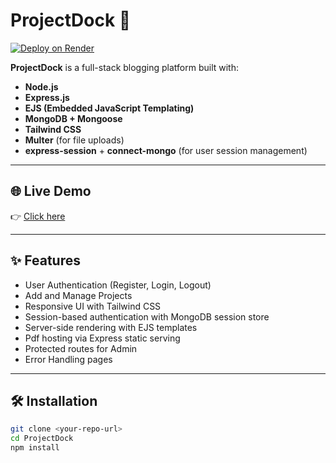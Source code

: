 # ProjectDock 📝

[![Deploy on Render](https://img.shields.io/badge/Deploy%20on-Render-3f3f3f?logo=render&style=for-the-badge)](https://blognest-8.onrender.com)

**ProjectDock** is a full-stack blogging platform built with:

- **Node.js**
- **Express.js**
- **EJS (Embedded JavaScript Templating)**
- **MongoDB + Mongoose**
- **Tailwind CSS**
- **Multer** (for file uploads)
- **express-session** + **connect-mongo** (for user session management)

---

## 🌐 Live Demo

👉 [Click here](https://blognest-final.onrender.com)

---

## ✨ Features

- User Authentication (Register, Login, Logout)
- Add and Manage Projects
- Responsive UI with Tailwind CSS
- Session-based authentication with MongoDB session store
- Server-side rendering with EJS templates
- Pdf hosting via Express static serving
- Protected routes for Admin
- Error Handling pages

---

## 🛠️ Installation

```bash
git clone <your-repo-url>
cd ProjectDock
npm install

